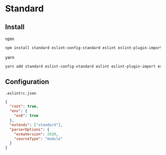 # Standard



## Install

npm

```sh
npm install standard eslint-config-standard eslint eslint-plugin-import eslint-plugin-node eslint-plugin-promise -D
```

yarn

```sh
yarn add standard eslint-config-standard eslint eslint-plugin-import eslint-plugin-node eslint-plugin-promise -D
```



## Configuration

`.eslintrc.json`

```json
{
  "root": true,
  "env": { 
    "es6": true
  },
  "extends": ["standard"],
  "parserOptions": {
    "ecmaVersion": 2020,
    "sourceType": "module"
  }
}
```
